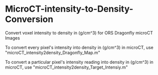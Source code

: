 # MicroCT-intensity-to-Density-Conversion
Convert voxel intensity to density in (g/cm^3) for ORS Dragonfly microCT Images

To convert every pixel's intensity into density in (g/cm^3) in microCT, use "microCT_intensity2density_Dragonfly_Map.m"

To convert a particular pixel's intensity reading into density in (g/cm^3) in microCT, use "microCT_intensity2density_Target_Intensiy.m"
